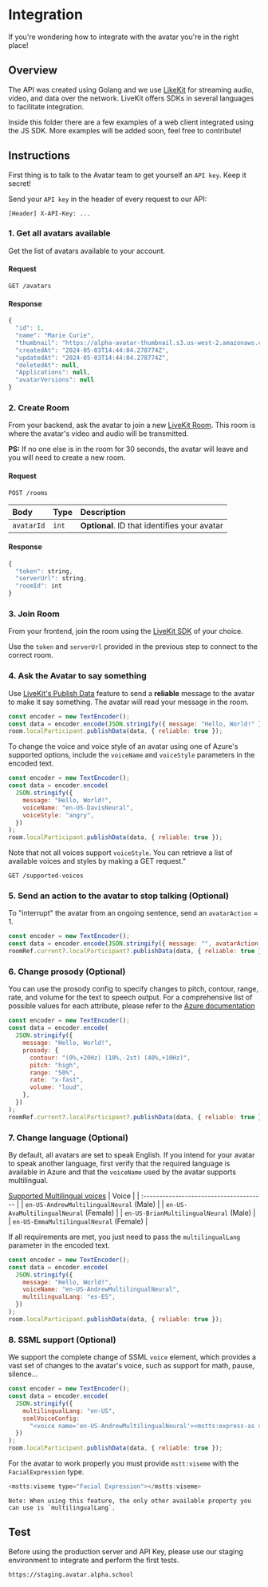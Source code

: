 # Integration

If you're wondering how to integrate with the avatar you're in the right place!

## Overview

The API was created using Golang and we use [LikeKit](https://livekit.io/) for streaming audio, video, and data over the network. LiveKit offers SDKs in several languages to facilitate integration.

Inside this folder there are a few examples of a web client integrated using the JS SDK. More examples will be added soon, feel free to contribute!

## Instructions

First thing is to talk to the Avatar team to get yourself an `API key`. Keep it secret!

Send your `API key` in the header of every request to our API:

```
[Header] X-API-Key: ...
```

### 1. Get all avatars available

Get the list of avatars available to your account.

#### Request

```
GET /avatars
```

#### Response

```javascript
{
  "id": 1,
  "name": "Marie Curie",
  "thumbnail": "https://alpha-avatar-thumbnail.s3.us-west-2.amazonaws.com/marie_curie.png",
  "createdAt": "2024-05-03T14:44:04.278774Z",
  "updatedAt": "2024-05-03T14:44:04.278774Z",
  "deletedAt": null,
  "Applications": null,
  "avatarVersions": null
}
```

### 2. Create Room

From your backend, ask the avatar to join a new [LiveKit Room](https://docs.livekit.io/realtime/concepts/api-primitives/#Room). This room is where the avatar's video and audio will be transmitted.

**PS:** If no one else is in the room for 30 seconds, the avatar will leave and you will need to create a new room.

#### Request

```
POST /rooms
```

| Body       | Type  | Description                                  |
| :--------- | :---- | :------------------------------------------- |
| `avatarId` | `int` | **Optional**. ID that identifies your avatar |

#### Response

```javascript
{
  "token": string,
  "serverUrl": string,
  "roomId": int
}
```

### 3. Join Room

From your frontend, join the room using the [LiveKit SDK](https://docs.livekit.io/realtime/) of your choice.

Use the `token` and `serverUrl` provided in the previous step to connect to the correct room.

### 4. Ask the Avatar to say something

Use [LiveKit's Publish Data](https://docs.livekit.io/realtime/client/data-messages/#Data-messages) feature to send a **reliable** message to the avatar to make it say something. The avatar will read your message in the room.

```javascript
const encoder = new TextEncoder();
const data = encoder.encode(JSON.stringify({ message: "Hello, World!" }));
room.localParticipant.publishData(data, { reliable: true });
```

To change the voice and voice style of an avatar using one of Azure's supported options, include the `voiceName` and `voiceStyle` parameters in the encoded text.

```javascript
const encoder = new TextEncoder();
const data = encoder.encode(
  JSON.stringify({
    message: "Hello, World!",
    voiceName: "en-US-DavisNeural",
    voiceStyle: "angry",
  })
);
room.localParticipant.publishData(data, { reliable: true });
```

Note that not all voices support `voiceStyle`. You can retrieve a list of available voices and styles by making a GET request."

```
GET /supported-voices
```

### 5. Send an action to the avatar to stop talking (Optional)

To "interrupt" the avatar from an ongoing sentence, send an `avatarAction` = 1.

```javascript
const encoder = new TextEncoder();
const data = encoder.encode(JSON.stringify({ message: "", avatarAction: 1 }));
roomRef.current?.localParticipant?.publishData(data, { reliable: true });
```

### 6. Change prosody (Optional)

You can use the prosody config to specify changes to pitch, contour, range, rate, and volume for the text to speech output. For a comprehensive list of possible values for each attribute, please refer to the [Azure documentation](https://learn.microsoft.com/en-us/azure/ai-services/speech-service/speech-synthesis-markup-voice#adjust-prosody)

```javascript
const encoder = new TextEncoder();
const data = encoder.encode(
  JSON.stringify({
    message: "Hello, World!",
    prosody: {
      contour: "(0%,+20Hz) (10%,-2st) (40%,+10Hz)",
      pitch: "high",
      range: "50%",
      rate: "x-fast",
      volume: "loud",
    },
  })
);
roomRef.current?.localParticipant?.publishData(data, { reliable: true });
```

### 7. Change language (Optional)

By default, all avatars are set to speak English. If you intend for your avatar to speak another language, first verify that the required language is available in Azure and that the `voiceName` used by the avatar supports multilingual.

[Supported Multilingual voices](https://learn.microsoft.com/en-us/azure/ai-services/speech-service/speech-synthesis-markup-voice#multilingual-voices-with-the-lang-element)
| Voice |
| :-------------------------------------- |
| `en-US-AndrewMultilingualNeural` (Male) |
| `en-US-AvaMultilingualNeural` (Female) |
| `en-US-BrianMultilingualNeural` (Male) |
| `en-US-EmmaMultilingualNeural` (Female) |

If all requirements are met, you just need to pass the `multilingualLang` parameter in the encoded text.

```javascript
const encoder = new TextEncoder();
const data = encoder.encode(
  JSON.stringify({
    message: "Hello, World!",
    voiceName: "en-US-AndrewMultilingualNeural",
    multilingualLang: "es-ES",
  })
);
room.localParticipant.publishData(data, { reliable: true });
```

### 8. SSML support (Optional)

We support the complete change of SSML `voice` element, which provides a vast set of changes to the avatar's voice, such as support for math, pause, silence...

```javascript
const encoder = new TextEncoder();
const data = encoder.encode(
  JSON.stringify({
    multilingualLang: "en-US",
    ssmlVoiceConfig:
      "<voice name='en-US-AndrewMultilingualNeural'><mstts:express-as style='angry'><mstts:viseme type='FacialExpression'>Hello, World!</mstts:viseme></mstts:express-as></voice>",
  })
);
room.localParticipant.publishData(data, { reliable: true });
```

For the avatar to work properly you must provide `mstt:viseme` with the `FacialExpression` type.

```javascript
<mstts:viseme type="Facial Expression"></mstts:viseme>
```

```
Note: When using this feature, the only other available property you can use is `multilingualLang`.
```

## Test

Before using the production server and API Key, please use our staging environment to integrate and perform the first tests.

```
https://staging.avatar.alpha.school
```
